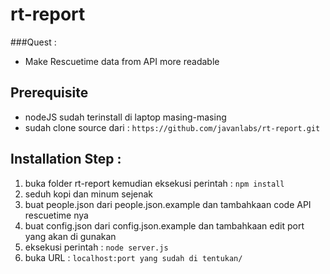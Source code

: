# rt-report 
###Quest :
- Make Rescuetime data from API more readable


## Prerequisite
- nodeJS sudah terinstall di laptop masing-masing
- sudah clone source dari : `https://github.com/javanlabs/rt-report.git`

## Installation Step :
1. buka folder rt-report kemudian eksekusi perintah : `npm install`
2. seduh kopi dan minum sejenak
3. buat people.json dari people.json.example dan tambahkaan code API rescuetime nya
4. buat config.json dari config.json.example dan tambahkaan edit port yang akan di gunakan 
5. eksekusi perintah : `node server.js`
6. buka URL : `localhost:port yang sudah di tentukan/` 
